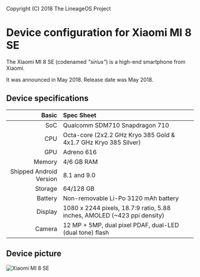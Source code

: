 Copyright (C) 2018 The LineageOS Project

Device configuration for Xiaomi MI 8 SE
=========================================

The Xiaomi MI 8 SE (codenamed _"sirius"_) is a high-end smartphone from Xiaomi.

It was announced in May 2018. Release date was May 2018.

## Device specifications

Basic   | Spec Sheet
-------:|:-------------------------
SoC     | Qualcomm SDM710 Snapdragon 710
CPU     | Octa-core (2x2.2 GHz Kryo 385 Gold & 4x1.7 GHz Kryo 385 Silver)
GPU     | Adreno 616
Memory  | 4/6 GB RAM
Shipped Android Version | 8.1 and 9.0
Storage | 64/128 GB
Battery | Non-removable Li-Po 3120 mAh battery
Display | 1080 x 2244 pixels, 18.7:9 ratio, 5.88 inches, AMOLED (~423 ppi density)
Camera  | 12 MP + 5MP, dual pixel PDAF, dual-LED (dual tone) flash

## Device picture

![Xiaomi MI 8 SE](https://camo.githubusercontent.com/82e2e1e7d60334a9a4e6ab9b14e95365b9760901/68747470733a2f2f69312e6d6966696c652e636e2f662f692f31382f38692f67616c6c6572795f6c697374315f322e6a7067 "MI 8 SE in red")
